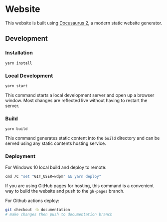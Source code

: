 # Website

This website is built using [Docusaurus 2](https://v2.docusaurus.io/), a modern static website generator.

## Development
### Installation

```console
yarn install
```

### Local Development

```console
yarn start
```

This command starts a local development server and open up a browser window. Most changes are reflected live without having to restart the server.

### Build

```console
yarn build
```

This command generates static content into the `build` directory and can be served using any static contents hosting service.

### Deployment

For Windows 10 local build and deploy to remote:
```bash
cmd /C "set "GIT_USER=wdpm" && yarn deploy"
```
If you are using GitHub pages for hosting, this command is a convenient way to build the website and push to the `gh-pages` branch.

For Github actions deploy:
```bash
git checkout -b documentation
# make changes then push to documentation branch
```
